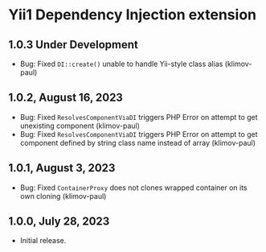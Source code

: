 Yii1 Dependency Injection extension
===================================

1.0.3 Under Development
-----------------------

- Bug: Fixed `DI::create()` unable to handle Yii-style class alias (klimov-paul)


1.0.2, August 16, 2023
----------------------

- Bug: Fixed `ResolvesComponentViaDI` triggers PHP Error on attempt to get unexisting component (klimov-paul)
- Bug: Fixed `ResolvesComponentViaDI` triggers PHP Error on attempt to get component defined by string class name instead of array (klimov-paul)


1.0.1, August 3, 2023
---------------------

- Bug: Fixed `ContainerProxy` does not clones wrapped container on its own cloning (klimov-paul)


1.0.0, July 28, 2023
--------------------

- Initial release.
